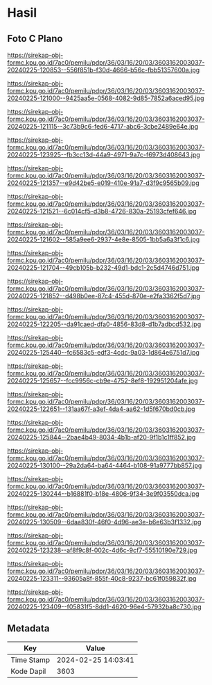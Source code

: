 # Hasil

## Foto C Plano

https://sirekap-obj-formc.kpu.go.id/7ac0/pemilu/pdpr/36/03/16/20/03/3603162003037-20240225-120853--556f851b-f30d-4666-b56c-fbb51357600a.jpg

https://sirekap-obj-formc.kpu.go.id/7ac0/pemilu/pdpr/36/03/16/20/03/3603162003037-20240225-121000--9425aa5e-0568-4082-9d85-7852a6aced95.jpg

https://sirekap-obj-formc.kpu.go.id/7ac0/pemilu/pdpr/36/03/16/20/03/3603162003037-20240225-121115--3c73b9c6-fed6-4717-abc6-3cbe2489e64e.jpg

https://sirekap-obj-formc.kpu.go.id/7ac0/pemilu/pdpr/36/03/16/20/03/3603162003037-20240225-123925--fb3cc13d-44a9-4971-9a7c-f6973d408643.jpg

https://sirekap-obj-formc.kpu.go.id/7ac0/pemilu/pdpr/36/03/16/20/03/3603162003037-20240225-121357--e9d42be5-e019-410e-91a7-d3f9c9565b09.jpg

https://sirekap-obj-formc.kpu.go.id/7ac0/pemilu/pdpr/36/03/16/20/03/3603162003037-20240225-121521--6c014cf5-d3b8-4726-830a-25193cfef646.jpg

https://sirekap-obj-formc.kpu.go.id/7ac0/pemilu/pdpr/36/03/16/20/03/3603162003037-20240225-121602--585a9ee6-2937-4e8e-8505-1bb5a6a3f1c6.jpg

https://sirekap-obj-formc.kpu.go.id/7ac0/pemilu/pdpr/36/03/16/20/03/3603162003037-20240225-121704--49cb105b-b232-49d1-bdc1-2c5d4746d751.jpg

https://sirekap-obj-formc.kpu.go.id/7ac0/pemilu/pdpr/36/03/16/20/03/3603162003037-20240225-121852--d498b0ee-87c4-455d-870e-e2fa3362f5d7.jpg

https://sirekap-obj-formc.kpu.go.id/7ac0/pemilu/pdpr/36/03/16/20/03/3603162003037-20240225-122205--da91caed-dfa0-4856-83d8-d1b7adbcd532.jpg

https://sirekap-obj-formc.kpu.go.id/7ac0/pemilu/pdpr/36/03/16/20/03/3603162003037-20240225-125440--fc6583c5-edf3-4cdc-9a03-1d864e6751d7.jpg

https://sirekap-obj-formc.kpu.go.id/7ac0/pemilu/pdpr/36/03/16/20/03/3603162003037-20240225-125657--fcc9956c-cb9e-4752-8ef8-192951204afe.jpg

https://sirekap-obj-formc.kpu.go.id/7ac0/pemilu/pdpr/36/03/16/20/03/3603162003037-20240225-122651--131aa67f-a3ef-4da4-aa62-1d5f670bd0cb.jpg

https://sirekap-obj-formc.kpu.go.id/7ac0/pemilu/pdpr/36/03/16/20/03/3603162003037-20240225-125844--2bae4b49-8034-4b1b-af20-9f1b1c1ff852.jpg

https://sirekap-obj-formc.kpu.go.id/7ac0/pemilu/pdpr/36/03/16/20/03/3603162003037-20240225-130100--29a2da64-ba64-4464-b108-91a9777bb857.jpg

https://sirekap-obj-formc.kpu.go.id/7ac0/pemilu/pdpr/36/03/16/20/03/3603162003037-20240225-130244--b16881f0-b18e-4806-9f34-3e9f03550dca.jpg

https://sirekap-obj-formc.kpu.go.id/7ac0/pemilu/pdpr/36/03/16/20/03/3603162003037-20240225-130509--6daa830f-46f0-4d96-ae3e-b6e63b3f1332.jpg

https://sirekap-obj-formc.kpu.go.id/7ac0/pemilu/pdpr/36/03/16/20/03/3603162003037-20240225-123238--af8f9c8f-002c-4d6c-9cf7-55510190e729.jpg

https://sirekap-obj-formc.kpu.go.id/7ac0/pemilu/pdpr/36/03/16/20/03/3603162003037-20240225-123311--93605a8f-855f-40c8-9237-bc61f059832f.jpg

https://sirekap-obj-formc.kpu.go.id/7ac0/pemilu/pdpr/36/03/16/20/03/3603162003037-20240225-123409--f05831f5-8dd1-4620-96e4-57932ba8c730.jpg


## Metadata

| Key        | Value               |
| ---------- | ------------------- |
| Time Stamp | 2024-02-25 14:03:41 |
| Kode Dapil | 3603                |



